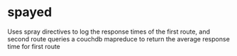 # spayed
Uses spray directives to log the response times of the first route, and second route queries a couchdb mapreduce to return the average response time for first route
